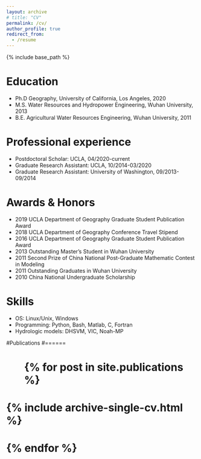 ```yaml
---
layout: archive
# title: "CV"
permalink: /cv/
author_profile: true
redirect_from:
  - /resume
---
```


{% include base_path %}

Education
======
* Ph.D   Geography, University of California, Los Angeles, 2020
* M.S.   Water Resources and Hydropower Engineering, Wuhan University, 2013
* B.E.   Agricultural Water Resources Engineering, Wuhan University, 2011

Professional experience
======
* Postdoctoral Scholar: UCLA, 04/2020-current
* Graduate Research Assistant: UCLA, 10/2014-03/2020
* Graduate Research Assistant: University of Washington, 09/2013-09/2014

Awards & Honors
======
* 2019 UCLA Department of Geography Graduate Student Publication Award 
* 2018 UCLA Department of Geography Conference Travel Stipend
* 2016 UCLA Department of Geography Graduate Student Publication Award 
* 2013 Outstanding Master’s Student in Wuhan University
* 2011 Second Prize of China National Post-Graduate Mathematic Contest in Modeling 
* 2011 Outstanding Graduates in Wuhan University
* 2010 China National Undergraduate Scholarship

Skills
======
* OS: Linux/Unix, Windows
* Programming: Python, Bash, Matlab, C, Fortran
* Hydrologic models: DHSVM, VIC, Noah-MP

#Publications
#======
#  <ul>{% for post in site.publications %}
#    {% include archive-single-cv.html %}
#  {% endfor %}</ul>
